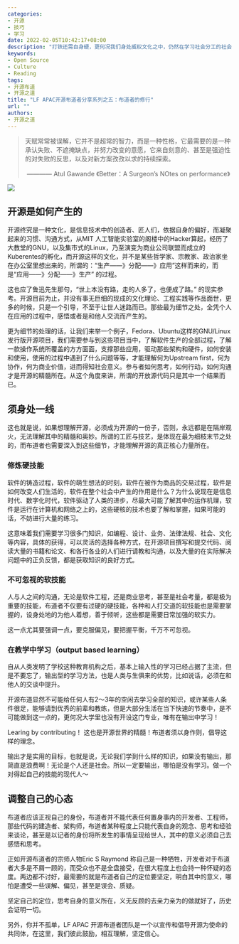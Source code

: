 ```yaml
---
categories:
- 开源
- 技巧
- 学习
date: 2022-02-05T10:42:17+08:00
description: "打铁还需自身硬，更何况我们身处威权文化之中，仍然在学习社会分工的社会之中，布道之路会遇到各式各样的挑战，有的极端人，甚至会对你的意义进行全面的否定，会说出诸如站在岸边的在教水里的人游泳。当我们面对一片质疑的时候，是更要坚定自己的内容，修炼自己的。"
keywords:
- Open Source
- Culture
- Reading
tags:
- 开源布道
- 开源之道
title: "LF APAC开源布道者分享系列之五：布道者的修行"
url: ""
authors:
- 开源之道
---
```


> 天赋常常被误解，它并不是超常的智力，而是一种性格，它最需要的是一种承认失败、不遮掩缺点，并努力改变的意愿，它来自刻意的、甚至是强迫性的对失败的反思，以及对新方案孜孜以求的持续探索。
>
>   ————  Atul Gawande 《Better：A Surgeon’s NOtes on performance》

![](http://assets.allenandunwin.com.s3.amazonaws.com/images/original/9781861976574.jpg)

## 开源是如何产生的

开源终究是一种文化，是信息技术中的创造者、匠人们，依据自身的偏好，而凝聚起来的习惯、沟通方式，从MIT 人工智能实验室的阁楼中的Hacker算起，经历了大教堂的GNU，以及集市式的Linux，乃至演变为商业公司联盟而成立的Kuberentes的孵化，而开源这样的文化，并不是某些哲学家、宗教家、政治家坐在办公室里想出来的，所谓的：“生产——》分配——》应用”这样而来的，而是“应用——》分配——》生产” 的过程。

这也应了鲁迅先生那句，“世上本没有路，走的人多了，也便成了路。” 的现实参考。开源目前为止，并没有事无巨细的现成的文化理论、工程实践等作品面世，更多的时候，只是一个引导，不至于让世人迷路而已。那些最为细节之处，全凭个人在应用的过程中，感悟或者是和他人交流而产生的。

更为细节的处理的话，让我们来举一个例子，Fedora、Ubuntu这样的GNU/Linux 发行版开源项目，我们需要参与到这些项目当中，了解软件生产的全部过程，了解一款操作系统所覆盖的方方面面，支撑那些应用，驱动那些架构和硬件，如何安装和使用，使用的过程中遇到了什么问题等等，才能理解何为Upstream first，何为协作，何为商业价值，进而得知社会意义。参与者如何思考，如何行动，如何沟通才是开源的精髓所在。从这个角度来讲，所谓的开放源代码只是其中一个结果而已。

## 须身处一线

这也就是说，如果想理解开源，必须成为开源的一份子，否则，永远都是在隔岸观火，无法理解其中的精髓和奥妙。所谓的工匠与技艺，是体现在最为细枝末节之处的，而布道者也需要深入到这些细节，才能理解开源的真正核心力量所在。

### 修炼硬技能

软件的铸造过程，软件的萌生想法的时刻，软件在被作为商品的交易过程，软件是如何改变人们生活的，软件在整个社会中产生的作用是什么？为什么说现在是信息时代、数字化时代，软件驱动了人类的进步，尽最大可能了解其中的运作机理，软件是运行在计算机和网络之上的，这些硬核的技术也要了解和掌握，如果可能的话，不妨进行大量的练习。

这意味着我们需要学习很多门知识，如编程、设计、业务、法律法规、社会、文化等内容，具体的获得，可以灵活的选择各种方式，在开源项目撰写和提交代码、阅读大量的书籍和论文、和各行各业的人们进行请教和沟通，以及大量的在实际解决问题中的正负反馈，都是获取知识的良好方式。

### 不可忽视的软技能

人与人之间的沟通，无论是软件工程，还是商业思考，甚至是社会考量，都是极为重要的技能，布道者不仅要有过硬的硬技能，各种和人打交道的软技能也是需要掌握的，设身处地的为他人着想，善于倾听，这些都是需要日常加强的软实力。

这一点尤其要强调一点，要克服偏见，要把握平衡，千万不可忽视。

### 在教学中学习（output based learning）

自从人类发明了学校这种教育机构之后，基本上输入性的学习已经占据了主流，但是不要忘了，输出型的学习方法，也是人类与生俱来的优势，比如说话，必须在和他人的交谈中提升。

开源布道显然不可能给任何人有2～3年的空闲去学习全部的知识，或许某些人条件很足，能够请到优秀的前辈和教练，但是大部分生活在当下快速的节奏中，是不可能做到这一点的，更何况大学里也没有开设这门专业，唯有在输出中学习！

Learing by contributing！ 这也是开源世界的精髓！布道者须以身作则，倡导这样的理念。

输出才是实用的目标，也就是说，无论我们学到什么样的知识，如果没有输出，那简直是浪费啊！无论是个人还是社会。所以一定要输出，哪怕是没有学习。做一个对得起自己的技能的现代人～ 

## 调整自己的心态

布道者应该正视自己的身份，布道者并不能代表任何置身事内的开发者、工程师，那些代码的建造者、架构师，布道者某种程度上只能代表自身的观念、思考和经验来谈论，甚至是以记者的身份将所发生的事情呈现给世人，其中的意义必须自己去感悟和思考。

正如开源布道者的宗师人物Eric S Raymond 称自己是一种牺牲，开发者对于布道者大多是不屑一顾的，而受众也不是全盘接受，在很大程度上也会持一种怀疑的态度。两边都不讨好，最需要的就是布道者自己的定位要坚定，明白其中的意义，哪怕是遭受一些误解、偏见，甚至是误会、质疑。

坚定自己的定位，思考自身的意义所在，义无反顾的去亲力亲为的做就好了，历史会证明一切。

另外，你并不孤单，LF APAC 开源布道者团队是一个以宣传和倡导开源为使命的共同体，在这里，我们彼此鼓励，相互理解，坚定信心。
